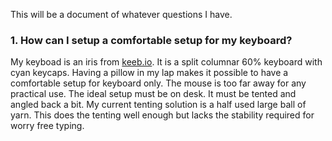 This will be a document of whatever questions I have.

### 1. How can I setup a comfortable setup for my keyboard?

My keyboad is an iris from [keeb.io](https://keeb.io). It is a split columnar 60% keyboard with cyan keycaps. Having a pillow in my lap makes it possible to have a comfortable setup for keyboard only. The mouse is too far away for any practical use. The ideal setup must be on desk. It must be tented and angled back a bit. My current tenting solution is a half used large ball of yarn. This does the tenting well enough but lacks the stability required for worry free typing. 
